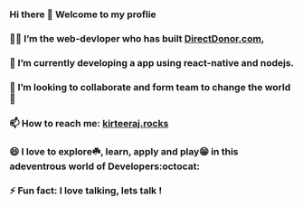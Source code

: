 ### Hi there 👋 Welcome to my proflie
### 👦🏻 I’m the web-devloper who has built [DirectDonor.com](https://directdonor.com),
### 🌱 I’m currently developing a app using react-native and nodejs.
### 👯 I’m looking to collaborate and form team to change the world:see_no_evil: 
### 📫 How to reach me: [kirteeraj.rocks](https://www.kirteeraj.rocks)
### 😄 I love to explore:shamrock:, learn, apply and play:grin: in this adeventrous world of Developers:octocat:
### ⚡ Fun fact: I love talking, lets talk !
<!--
**Kirteeraj/Kirteeraj** is a ✨ _special_ ✨ repository because its `README.md` (this file) appears on your GitHub profile.

Here are some ideas to get you started:

- 🔭 I’m currently working on ...
- 🌱 I’m currently learning ...
- 👯 I’m looking to collaborate on ...
- 🤔 I’m looking for help with ...
- 💬 Ask me about ...
- 📫 How to reach me: ...
- 😄 Pronouns: ...
- ⚡ Fun fact: ...
-->
